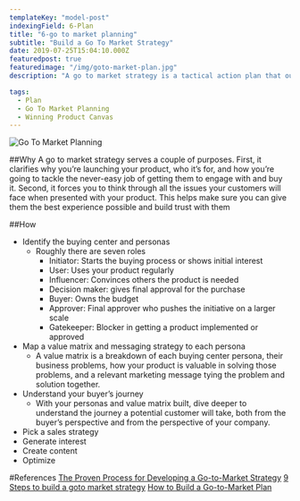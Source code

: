 ```yaml
---
templateKey: "model-post"
indexingField: 6-Plan
title: "6-go to market planning"
subtitle: "Build a Go To Market Strategy"
date: 2019-07-25T15:04:10.000Z
featuredpost: true
featuredimage: "/img/goto-market-plan.jpg"
description: "A go to market strategy is a tactical action plan that outlines the steps necessary to succeed in a new market or with a new customer."

tags:
  - Plan
  - Go To Market Planning
  - Winning Product Canvas
---
```


![Go To Market Planning](/img/goto-market-plan.jpg)

##Why
A go to market strategy serves a couple of purposes. First, it clarifies why you’re launching your product, who it’s for, and how you’re going to tackle the never-easy job of getting them to engage with and buy it. Second, it forces you to think through all the issues your customers will face when presented with your product. This helps make sure you can give them the best experience possible and build trust with them

##How

- Identify the buying center and personas
  - Roughly there are seven roles
    - Initiator: Starts the buying process or shows initial interest
    - User: Uses your product regularly
    - Influencer: Convinces others the product is needed
    - Decision maker: gives final approval for the purchase
    - Buyer: Owns the budget
    - Approver: Final approver who pushes the initiative on a larger scale
    - Gatekeeper: Blocker in getting a product implemented or approved
- Map a value matrix and messaging strategy to each persona
  - A value matrix is a breakdown of each buying center persona, their business problems, how your product is valuable in solving those problems, and a relevant marketing message tying the problem and solution together.
- Understand your buyer’s journey
  - With your personas and value matrix built, dive deeper to understand the journey a potential customer will take, both from the buyer’s perspective and from the perspective of your company.
- Pick a sales strategy
- Generate interest
- Create content
- Optimize

#References
[The Proven Process for Developing a Go-to-Market Strategy](https://blog.hubspot.com/sales/gtm-strategy)
[9 Steps to build a goto market strategy](https://plan.io/blog/go-to-market-strategy/)
[How to Build a Go-to-Market Plan](https://www.chiefoutsiders.com/blog/go-to-market-plan-template)
